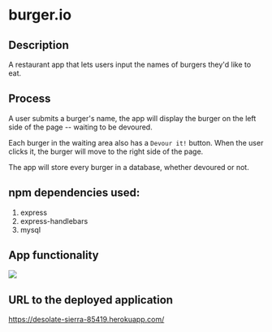# burger.io

## Description
A restaurant app that lets users input the names of burgers they'd like to eat.

## Process
A user submits a burger's name, the app will display the burger on the left side of the page -- waiting to be devoured.

Each burger in the waiting area also has a `Devour it!` button. When the user clicks it, the burger will move to the right side of the page.

The app will store every burger in a database, whether devoured or not.

## npm dependencies used:
1. express
2. express-handlebars
3. mysql

## App functionality
![](public/assets/functionality.gif)

## URL to the deployed application
https://desolate-sierra-85419.herokuapp.com/
